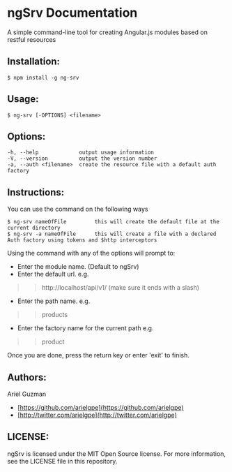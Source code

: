 ngSrv Documentation
====================

A simple command-line tool for creating Angular.js modules based on restful resources

Installation:
------------

    $ npm install -g ng-srv

Usage:
------
    $ ng-srv [-OPTIONS] <filename>

Options:
--------
    -h, --help             output usage information
    -V, --version          output the version number
    -a, --auth <filename>  create the resource file with a default auth factory

Instructions:
-------------
You can use the command on the following ways

    $ ng-srv nameOfFile         this will create the default file at the current directory
    $ ng-srv -a nameOfFile      this will create a file with a declared Auth factory using tokens and $http interceptors

Using the command with any of the options will prompt to:

* Enter the module name. (Default to ngSrv)
* Enter the default url.
e.g.
>> http://localhost/api/v1/ (make sure it ends with a slash)
* Enter the path name.
e.g.
>> products
* Enter the factory name for the current path
e.g.
>> product

Once you are done, press the return key or enter 'exit' to finish.


Authors:
-------
Ariel Guzman

 - [https://github.com/arielgpe](https://github.com/arielgpe)
 - [http://twitter.com/arielgpe](http://twitter.com/arielgpe)

LICENSE:
--------
ngSrv is licensed under the MIT Open Source license. For more information, see the LICENSE file in this repository.